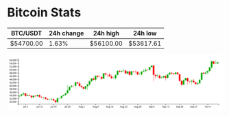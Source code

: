 # Bitcoin Stats

BTC/USDT|24h change|24h high|24h low|
|---|---|---|---|
|$54700.00|1.63%|$56100.00|$53617.61|

<img src="./chart.svg">
